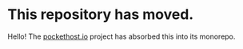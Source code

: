 # This repository has moved.

Hello! The [pockethost.io](https://github.com/benallfree/pockethost) project has absorbed this into its monorepo.
